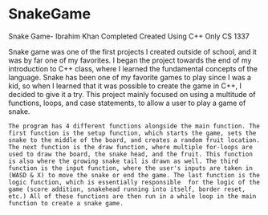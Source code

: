 # SnakeGame
Snake Game- 
Ibrahim Khan Completed 
Created Using C++ Only
CS 1337 

Snake game was one of the first projects I created outside of school, and it was by far one of my favorites. I began the project towards the end of my introduction to C++ class, where I learned the fundamental concepts of the language. Snake has been one of my favorite games to play since I was a kid, so when I learned that it was possible to create the game in C++, I decided to give it a try. This project mainly focused on using a multitude of functions, loops, and case statements, to allow a user to play a game of snake. 

	The program has 4 different functions alongside the main function. The first function is the setup function, which starts the game, sets the snake to the middle of the board, and creates a random fruit location. The next function is the draw function, where multiple for-loops are used to draw the board, the snake head, and the fruit. This function is also where the growing snake tail is drawn as well. The third function is the input function, where the user's inputs are taken in (WASD & X) to move the snake or end the game. The last function is the logic function, which is essentially responsible  for the logic of the game (score addition, snakehead running into itself, border reset, etc.) All of these functions are then run in a while loop in the main function to create a snake game. 

